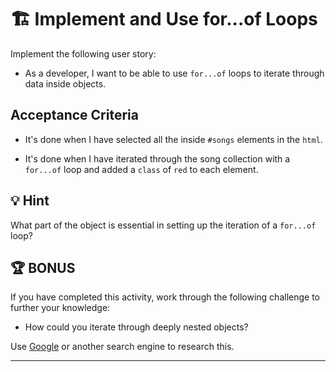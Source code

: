 # 🏗️ Implement and Use for...of Loops

Implement the following user story:

* As a developer, I want to be able to use `for...of` loops to iterate through data inside objects.

## Acceptance Criteria

* It's done when I have selected all the inside `#songs` elements in the `html`.

* It's done when I have iterated through the song collection with a `for...of` loop and added a `class` of `red` to each element.

## 💡 Hint

What part of the object is essential in setting up the iteration of a `for...of` loop?

## 🏆 BONUS

If you have completed this activity, work through the following challenge to further your knowledge:

* How could you iterate through deeply nested objects?

Use [Google](https://www.google.com) or another search engine to research this.

---
